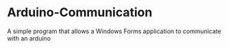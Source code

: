 # Arduino-Communication
A simple program that allows a Windows Forms application to communicate with an arduino
